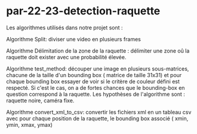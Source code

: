# par-22-23-detection-raquette

Les algorithmes utilisés dans notre projet sont :

Algorithme Split: diviser une video en plusieurs frames

Algorithme Délimitation de la zone de la raquette : délimiter une zone oû la raquette doit exister avec une probabilité élevée.

Algorithme test_method: découper une image en plusieurs sous-matrices, chacune de la taille d'un bounding box ( matrice de taille 31x31)
et pour chaque bounding box essayer de voir si le critère de couleur défini est respecté. Si c'est le cas, on a de fortes chances que le bounding-box en question correspond à la raquette. Les hypothèses de l'algorithme sont : raquette noire, caméra fixe.



Algorithme convert_xml_to_csv: convertir les fichiers xml en un tableau csv avec pour chaque position de la raquette, le bounding box associé ( xmin, ymin, xmax, ymax)